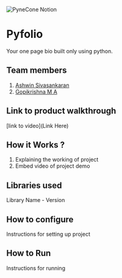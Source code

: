 ![PyneCone Notion](https://github.com/TH-Activities/saturday-hack-night-template/assets/64391274/1e2cbdc1-829f-409a-8d13-03648d912472)


# Pyfolio
Your one page bio built only using python.
## Team members
1. [Ashwin Sivasankaran](https://github.com/ashwinsk24)
2. [Gopikrishna M A](https://github.com/Gopikrishna-M-A)
## Link to product walkthrough
[link to video](Link Here)
## How it Works ?
1. Explaining the working of project
2. Embed video of project demo
## Libraries used
Library Name - Version
## How to configure
Instructions for setting up project
## How to Run
Instructions for running
